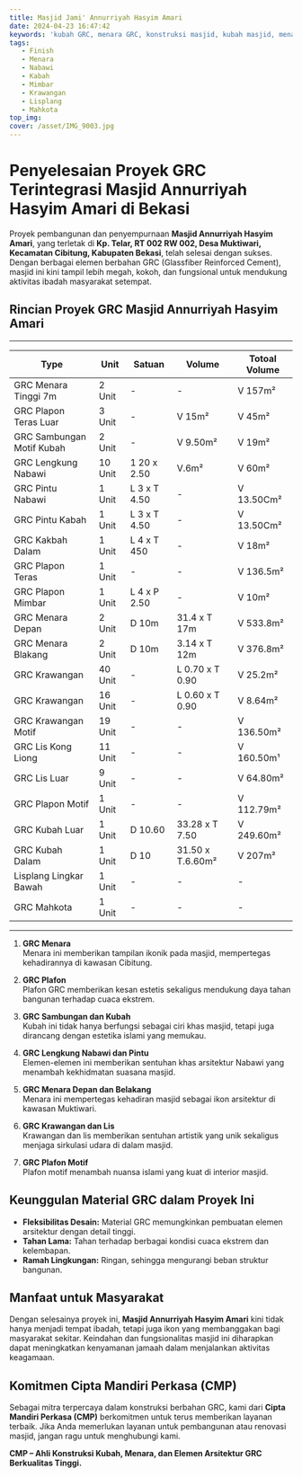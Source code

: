 ```yaml
---
title: Masjid Jami' Annurriyah Hasyim Amari
date: 2024-04-23 16:47:42
keywords: 'kubah GRC, menara GRC, konstruksi masjid, kubah masjid, menara masjid, material GRC, pembangunan masjid, masjid Annurriyah Hasyim Amari, GRC, desain islami, kubah GRC megah, tempat ibadah, Cipta Mandiri Perkasa'
tags: 
   - Finish
   - Menara
   - Nabawi
   - Kabah
   - Mimbar
   - Krawangan
   - Lisplang
   - Mahkota
top_img:
cover: /asset/IMG_9003.jpg
---
```


# **Penyelesaian Proyek GRC Terintegrasi Masjid Annurriyah Hasyim Amari di Bekasi**  

Proyek pembangunan dan penyempurnaan **Masjid Annurriyah Hasyim Amari**, yang terletak di **Kp. Telar, RT 002 RW 002, Desa Muktiwari, Kecamatan Cibitung, Kabupaten Bekasi**, telah selesai dengan sukses. Dengan berbagai elemen berbahan GRC (Glassfiber Reinforced Cement), masjid ini kini tampil lebih megah, kokoh, dan fungsional untuk mendukung aktivitas ibadah masyarakat setempat.  

## **Rincian Proyek GRC Masjid Annurriyah Hasyim Amari**  
---

|       Type      |  Unit  | Satuan |   Volume    | Totoal Volume |
| --------------- | ------ | ------ | ----------- | ------------- |
| GRC Menara Tinggi 7m | 2 Unit | - | - | V 157m² |
| GRC Plapon Teras Luar | 3 Unit |- | V 15m² | V 45m² |
| GRC Sambungan Motif Kubah | 2 Unit |- | V 9.50m² | V 19m² |
| GRC Lengkung Nabawi | 10 Unit | 1 20 x 2.50 | V.6m² | V 60m² |
| GRC Pintu Nabawi | 1 Unit | L 3 x T 4.50 | - | V 13.50Cm² |
| GRC Pintu Kabah | 1 Unit | L 3 x T 4.50 | - | V 13.50Cm² |
| GRC Kakbah Dalam | 1 Unit | L 4 x T 450 | - | V 18m² |
| GRC Plapon Teras | 1 Unit | - | - | V 136.5m² |
| GRC Plapon Mimbar | 1 Unit | L 4 x P 2.50 | - | V 10m² |
| GRC Menara Depan | 2 Unit | D 10m | 31.4 x T 17m | V 533.8m² |
| GRC Menara Blakang | 2 Unit | D 10m | 3.14 x T 12m | V 376.8m² |
| GRC Krawangan | 40 Unit | - | L 0.70 x T 0.90 | V 25.2m² |
| GRC Krawangan | 16 Unit | - | L 0.60 x T 0.90 | V 8.64m² |
| GRC Krawangan Motif | 19 Unit | - | - | V 136.50m² |
| GRC Lis Kong Liong | 11 Unit | - | - | V 160.50m¹ |
| GRC Lis Luar | 9 Unit | - | - | V 64.80m² |
| GRC Plapon Motif | 1 Unit | - | - | V 112.79m² |
| GRC Kubah Luar | 1 Unit | D 10.60 | 33.28 x T 7.50 | V 249.60m² |
| GRC Kubah Dalam | 1 Unit | D 10 | 31.50 x T.6.60m² | V 207m² |
| Lisplang Lingkar Bawah | 1 Unit | - | - | - |
| GRC Mahkota | 1 Unit | - | - | - |
---

1. **GRC Menara**  
    Menara ini memberikan tampilan ikonik pada masjid, mempertegas kehadirannya di kawasan Cibitung.  

2. **GRC Plafon**  
     Plafon GRC memberikan kesan estetis sekaligus mendukung daya tahan bangunan terhadap cuaca ekstrem.  

3. **GRC Sambungan dan Kubah**  
   Kubah ini tidak hanya berfungsi sebagai ciri khas masjid, tetapi juga dirancang dengan estetika islami yang memukau.  

4. **GRC Lengkung Nabawi dan Pintu**  
   Elemen-elemen ini memberikan sentuhan khas arsitektur Nabawi yang menambah kekhidmatan suasana masjid.  

5. **GRC Menara Depan dan Belakang**  
   Menara ini mempertegas kehadiran masjid sebagai ikon arsitektur di kawasan Muktiwari.  

6. **GRC Krawangan dan Lis**  
   Krawangan dan lis memberikan sentuhan artistik yang unik sekaligus menjaga sirkulasi udara di dalam masjid.  

7. **GRC Plafon Motif**  
   Plafon motif menambah nuansa islami yang kuat di interior masjid.  

## **Keunggulan Material GRC dalam Proyek Ini**  
- **Fleksibilitas Desain:** Material GRC memungkinkan pembuatan elemen arsitektur dengan detail tinggi.  
- **Tahan Lama:** Tahan terhadap berbagai kondisi cuaca ekstrem dan kelembapan.  
- **Ramah Lingkungan:** Ringan, sehingga mengurangi beban struktur bangunan.  

## **Manfaat untuk Masyarakat**  
Dengan selesainya proyek ini, **Masjid Annurriyah Hasyim Amari** kini tidak hanya menjadi tempat ibadah, tetapi juga ikon yang membanggakan bagi masyarakat sekitar. Keindahan dan fungsionalitas masjid ini diharapkan dapat meningkatkan kenyamanan jamaah dalam menjalankan aktivitas keagamaan.  

## **Komitmen Cipta Mandiri Perkasa (CMP)**  
Sebagai mitra terpercaya dalam konstruksi berbahan GRC, kami dari **Cipta Mandiri Perkasa (CMP)** berkomitmen untuk terus memberikan layanan terbaik. Jika Anda memerlukan layanan untuk pembangunan atau renovasi masjid, jangan ragu untuk menghubungi kami.  

**CMP – Ahli Konstruksi Kubah, Menara, dan Elemen Arsitektur GRC Berkualitas Tinggi.**  